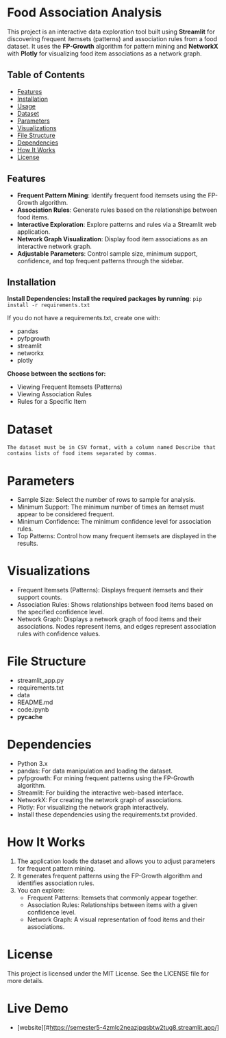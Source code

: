 # **Food Association Analysis**

This project is an interactive data exploration tool built using **Streamlit** for discovering frequent itemsets (patterns) and association rules from a food dataset. It uses the **FP-Growth** algorithm for pattern mining and **NetworkX** with **Plotly** for visualizing food item associations as a network graph.

## **Table of Contents**

- [Features](#features)
- [Installation](#installation)
- [Usage](#usage)
- [Dataset](#dataset)
- [Parameters](#parameters)
- [Visualizations](#visualizations)
- [File Structure](#file-structure)
- [Dependencies](#dependencies)
- [How It Works](#how-it-works)
- [License](#license)

## **Features**

- **Frequent Pattern Mining**: Identify frequent food itemsets using the FP-Growth algorithm.
- **Association Rules**: Generate rules based on the relationships between food items.
- **Interactive Exploration**: Explore patterns and rules via a Streamlit web application.
- **Network Graph Visualization**: Display food item associations as an interactive network graph.
- **Adjustable Parameters**: Control sample size, minimum support, confidence, and top frequent patterns through the sidebar.

## **Installation**

**Install Dependencies: Install the required packages by running**:
    ```pip install -r requirements.txt```

If you do not have a requirements.txt, create one with:
- pandas
- pyfpgrowth
- streamlit
- networkx
- plotly

**Choose between the sections for:**

- Viewing Frequent Itemsets (Patterns)
- Viewing Association Rules
- Rules for a Specific Item

# Dataset
```The dataset must be in CSV format, with a column named Describe that contains lists of food items separated by commas.```


# Parameters

- Sample Size: Select the number of rows to sample for analysis.
- Minimum Support: The minimum number of times an itemset must appear to be considered frequent.
- Minimum Confidence: The minimum confidence level for association rules.
- Top Patterns: Control how many frequent itemsets are displayed in the results.

# Visualizations
- Frequent Itemsets (Patterns): Displays frequent itemsets and their support counts.
- Association Rules: Shows relationships between food items based on the specified confidence level.
- Network Graph: Displays a network graph of food items and their associations. Nodes represent items, and edges represent association rules with confidence values.

# File Structure

- streamlit_app.py      
- requirements.txt      
- data                  
- README.md             
- code.ipynb
- __pycache__

# Dependencies

- Python 3.x
- pandas: For data manipulation and loading the dataset.
- pyfpgrowth: For mining frequent patterns using the FP-Growth algorithm.
- Streamlit: For building the interactive web-based interface.
- NetworkX: For creating the network graph of associations.
- Plotly: For visualizing the network graph interactively.
- Install these dependencies using the requirements.txt provided.

# How It Works
1. The application loads the dataset and allows you to adjust parameters for frequent pattern mining.
2. It generates frequent patterns using the FP-Growth algorithm and identifies association rules.
3. You can explore:
    - Frequent Patterns: Itemsets that commonly appear together.
    - Association Rules: Relationships between items with a given confidence level.
    - Network Graph: A visual representation of food items and their associations.

# License
This project is licensed under the MIT License. See the LICENSE file for more details.

# Live Demo
- [website][#https://semester5-4zmlc2neazjpqsbtw2tug8.streamlit.app/]
